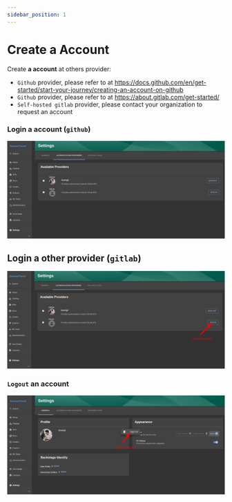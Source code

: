 ```yaml
---
sidebar_position: 1
---
```


# Create a Account

Create **a account** at others provider:

- `Github` provider, please refer to at https://docs.github.com/en/get-started/start-your-journey/creating-an-account-on-github
- `Github` provider, please refer to at https://about.gitlab.com/get-started/
- `Self-hosted gitlab` provider, please contact your organization to request an account

### Login a account (`github`)
![](./media/idp-authn-github-provider.png)

## Login a other provider (`gitlab`)
![](./media/idp-authn-gitlab-provider.png)

### `Logout` an account

![](./media/idp-authn-logout.png)

